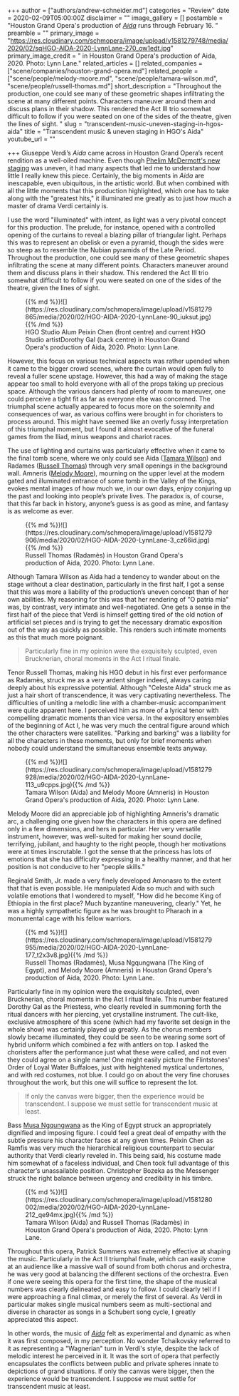 +++
author = ["authors/andrew-schneider.md"]
categories = "Review"
date = 2020-02-09T05:00:00Z
disclaimer = ""
image_gallery = []
postamble = "Houston Grand Opera's production of [_Aida_](https://www.houstongrandopera.org/aida) runs through February 16. "
preamble = ""
primary_image = "https://res.cloudinary.com/schmopera/image/upload/v1581279748/media/2020/02/sqHGO-AIDA-2020-LynnLane-270_ow1edt.jpg"
primary_image_credit = " in Houston Grand Opera's production of Aida, 2020. Photo: Lynn Lane."
related_articles = []
related_companies = ["scene/companies/houston-grand-opera.md"]
related_people = ["scene/people/melody-moore.md", "scene/people/tamara-wilson.md", "scene/people/russell-thomas.md"]
short_description = "Throughout the production, one could see many of these geometric shapes infiltrating the scene at many different points. Characters maneuver around them and discuss plans in their shadow. This rendered the Act III trio somewhat difficult to follow if you were seated on one of the sides of the theatre, given the lines of sight. "
slug = "transcendent-music-uneven-staging-in-hgos-aida"
title = "Transcendent music & uneven staging in HGO's Aida"
youtube_url = ""

+++
Giuseppe Verdi’s _Aida_ came across in Houston Grand Opera’s recent rendition as a well-oiled machine. Even though [Phelim McDermott's new staging](https://www.houstongrandopera.org/aida) was uneven, it had many aspects that led me to understand how little I really knew this piece. Certainly, the big moments in _Aida_ are inescapable, even ubiquitous, in the artistic world. But when combined with all the little moments that this production highlighted, which one has to take along with the "greatest hits," it illuminated me greatly as to just how much a master of drama Verdi certainly is.

I use the word "illuminated" with intent, as light was a very pivotal concept for this production. The prelude, for instance, opened with a controlled opening of the curtains to reveal a blazing pillar of triangular light. Perhaps this was to represent an obelisk or even a pyramid, though the sides were so steep as to resemble the Nubian pyramids of the Late Period. Throughout the production, one could see many of these geometric shapes infiltrating the scene at many different points. Characters maneuver around them and discuss plans in their shadow. This rendered the Act III trio somewhat difficult to follow if you were seated on one of the sides of the theatre, given the lines of sight.

<figure data-type="image">{{% md %}}![](https://res.cloudinary.com/schmopera/image/upload/v1581279865/media/2020/02/HGO-AIDA-2020-LynnLane-90_iuksut.jpg){{% /md %}}

<figcaption> HGO Studio Alum Peixin Chen (front centre) and current HGO Studio artistDorothy Gal (back centre) in Houston Grand Opera's production of Aida, 2020. Photo: Lynn Lane.</figcaption>

</figure>

However, this focus on various technical aspects was rather upended when it came to the bigger crowd scenes, where the curtain would open fully to reveal a fuller scene upstage. However, this had a way of making the stage appear too small to hold everyone with all of the props taking up precious space. Although the various dancers had plenty of room to maneuver, one could perceive a tight fit as far as everyone else was concerned. The triumphal scene actually appeared to focus more on the solemnity and consequences of war, as various coffins were brought in for choristers to process around. This might have seemed like an overly fussy interpretation of this triumphal moment, but I found it almost evocative of the funeral games from the Iliad, minus weapons and chariot races.

The use of lighting and curtains was particularly effective when it came to the final tomb scene, where we only could see Aida ([Tamara Wilson](/scene/people/tamara-wilson/)) and Radames ([Russell Thomas](/talking-with-singers-russell-thomas/)) through very small openings in the background wall. Amneris ([Melody Moore](/scene/people/melody-moore/)), mourning on the upper level at the modern gated and illuminated entrance of some tomb in the Valley of the Kings, evokes mental images of how much we, in our own days, enjoy conjuring up the past and looking into people’s private lives. The paradox is, of course, that this far back in history, anyone’s guess is as good as mine, and fantasy is as welcome as ever.

<figure data-type="image">{{% md %}}![](https://res.cloudinary.com/schmopera/image/upload/v1581279906/media/2020/02/HGO-AIDA-2020-LynnLane-3_cz66id.jpg){{% /md %}}

<figcaption>Russell Thomas (Radamès) in Houston Grand Opera's production of Aida, 2020. Photo: Lynn Lane.</figcaption>

</figure>

Although Tamara Wilson as Aida had a tendency to wander about on the stage without a clear destination, particularly in the first half, I got a sense that this was more a liability of the production’s uneven concept than of her own abilities. My reasoning for this was that her rendering of "O patria mia" was, by contrast, very intimate and well-negotiated. One gets a sense in the first half of the piece that Verdi is himself getting tired of the old notion of artificial set pieces and is trying to get the necessary dramatic exposition out of the way as quickly as possible. This renders such intimate moments as this that much more poignant.

> Particularly fine in my opinion were the exquisitely sculpted, even Brucknerian, choral moments in the Act I ritual finale.

Tenor Russell Thomas, making his HGO debut in his first ever performance as Radamès, struck me as a very ardent singer indeed, always caring deeply about his expressive potential. Although "Celeste Aida" struck me as just a hair short of transcendence, it was very captivating nevertheless. The difficulties of uniting a melodic line with a chamber-music accompaniment were quite apparent here. I perceived him as more of a lyrical tenor with compelling dramatic moments than vice versa. In the expository ensembles of the beginning of Act I, he was very much the central figure around which the other characters were satellites. "Parking and barking" was a liability for all the characters in these moments, but only for brief moments when nobody could understand the simultaneous ensemble texts anyway.

<figure data-type="image">{{% md %}}![](https://res.cloudinary.com/schmopera/image/upload/v1581279928/media/2020/02/HGO-AIDA-2020-LynnLane-113_u9cpps.jpg){{% /md %}}

<figcaption>Tamara Wilson (Aida) and Melody Moore (Amneris) in Houston Grand Opera's production of Aida, 2020. Photo: Lynn Lane.</figcaption>

</figure>

Melody Moore did an appreciable job of highlighting Amneris's dramatic arc, a challenging one given how the characters in this opera are defined only in a few dimensions, and hers in particular. Her very versatile instrument, however, was well-suited for making her sound docile, terrifying, jubilant, and haughty to the right people, though her motivations were at times inscrutable. I got the sense that the princess has lots of emotions that she has difficulty expressing in a healthy manner, and that her position is not conducive to her "people skills."

Reginald Smith, Jr. made a very finely developed Amonasro to the extent that that is even possible. He manipulated Aida so much and with such volatile emotions that I wondered to myself, "How did he become King of Ethiopia in the first place? Much byzantine maneuvering, clearly." Yet, he was a highly sympathetic figure as he was brought to Pharaoh in a monumental cage with his fellow warriors.

<figure data-type="image">{{% md %}}![](https://res.cloudinary.com/schmopera/image/upload/v1581279955/media/2020/02/HGO-AIDA-2020-LynnLane-177_t2x3v8.jpg){{% /md %}}

<figcaption>Russell Thomas (Radamès), Musa Ngqungwana (The King of Egypt), and Melody Moore (Amneris) in Houston Grand Opera's production of Aida, 2020. Photo: Lynn Lane.</figcaption>

</figure>

Particularly fine in my opinion were the exquisitely sculpted, even Brucknerian, choral moments in the Act I ritual finale. This number featured Dorothy Gal as the Priestess, who clearly reveled in summoning forth the ritual dancers with her piercing, yet crystalline instrument. The cult-like, exclusive atmosphere of this scene (which had my favorite set design in the whole show) was certainly played up greatly. As the chorus members slowly became illuminated, they could be seen to be wearing some sort of hybrid uniform which combined a fez with antlers on top. I asked the choristers after the performance just what these were called, and not even they could agree on a single name! One might easily picture the Flintstones' Order of Loyal Water Buffaloes, just with heightened mystical undertones, and with red costumes, not blue. I could go on about the very fine choruses throughout the work, but this one will suffice to represent the lot.

> If only the canvas were bigger, then the experience would be transcendent. I suppose we must settle for transcendent music at least.

Bass [Musa Ngqungwana](/scene/people/musa-ngqungwana/) as the King of Egypt struck an appropriately dignified and imposing figure. I could feel a great deal of empathy with the subtle pressure his character faces at any given times. Peixin Chen as Ramfis was very much the hierarchical religious counterpart to secular authority that Verdi clearly reveled in. This being said, his costume made him somewhat of a faceless individual, and Chen took full advantage of this character’s unassailable position. Christopher Bozeka as the Messenger struck the right balance between urgency and credibility in his timbre.

<figure data-type="image">{{% md %}}![](https://res.cloudinary.com/schmopera/image/upload/v1581280002/media/2020/02/HGO-AIDA-2020-LynnLane-212_qe94mx.jpg){{% /md %}}

<figcaption>Tamara Wilson (Aida) and Russell Thomas (Radamès) in Houston Grand Opera's production of Aida, 2020. Photo: Lynn Lane.</figcaption>

</figure>

Throughout this opera, Patrick Summers was extremely effective at shaping the music. Particularly in the Act II triumphal finale, which can easily come at an audience like a massive wall of sound from both chorus and orchestra, he was very good at balancing the different sections of the orchestra. Even if one were seeing this opera for the first time, the shape of the musical numbers was clearly delineated and easy to follow. I could clearly tell if I were approaching a final climax, or merely the first of several. As Verdi in particular makes single musical numbers seem as multi-sectional and diverse in character as songs in a Schubert song cycle, I greatly appreciated this aspect.

In other words, the music of [_Aida_](https://www.houstongrandopera.org/aida) felt as experimental and dynamic as when it was first composed, in my perception. No wonder Tchaikovsky referred to it as representing a "Wagnerian" turn in Verdi's style, despite the lack of melodic interest he perceived in it. It was the sort of opera that perfectly encapsulates the conflicts between public and private spheres innate to depictions of grand situations. If only the canvas were bigger, then the experience would be transcendent. I suppose we must settle for transcendent music at least.